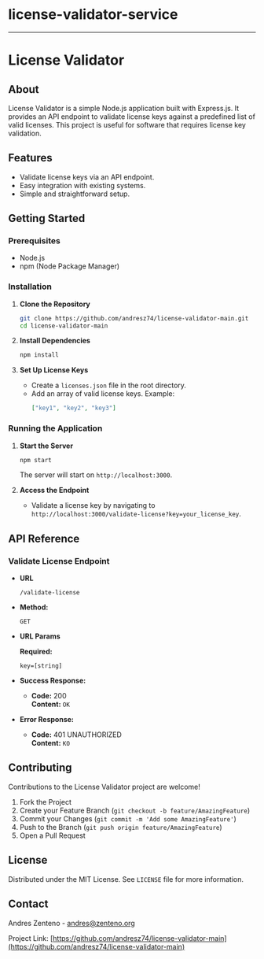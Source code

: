 # license-validator-service
---

# License Validator

## About

License Validator is a simple Node.js application built with Express.js. It provides an API endpoint to validate license keys against a predefined list of valid licenses. This project is useful for software that requires license key validation.

## Features

- Validate license keys via an API endpoint.
- Easy integration with existing systems.
- Simple and straightforward setup.

## Getting Started

### Prerequisites

- Node.js
- npm (Node Package Manager)

### Installation

1. **Clone the Repository**
    ```bash
    git clone https://github.com/andresz74/license-validator-main.git
    cd license-validator-main
    ```

2. **Install Dependencies**
    ```bash
    npm install
    ```

3. **Set Up License Keys**
    - Create a `licenses.json` file in the root directory.
    - Add an array of valid license keys. Example:
        ```json
        ["key1", "key2", "key3"]
        ```

### Running the Application

1. **Start the Server**
    ```bash
    npm start
    ```
    The server will start on `http://localhost:3000`.

2. **Access the Endpoint**
    - Validate a license key by navigating to `http://localhost:3000/validate-license?key=your_license_key`.

## API Reference

### Validate License Endpoint

- **URL**
  
  `/validate-license`

- **Method:**
  
  `GET`
  
- **URL Params**

   **Required:**
 
   `key=[string]`

- **Success Response:**

  - **Code:** 200 <br />
    **Content:** `OK`
 
- **Error Response:**

  - **Code:** 401 UNAUTHORIZED <br />
    **Content:** `KO`

## Contributing

Contributions to the License Validator project are welcome!

1. Fork the Project
2. Create your Feature Branch (`git checkout -b feature/AmazingFeature`)
3. Commit your Changes (`git commit -m 'Add some AmazingFeature'`)
4. Push to the Branch (`git push origin feature/AmazingFeature`)
5. Open a Pull Request

## License

Distributed under the MIT License. See `LICENSE` file for more information.

## Contact

Andres Zenteno - [andres@zenteno.org](mailto:andres@zenteno.org)

Project Link: [https://github.com/andresz74/license-validator-main](https://github.com/andresz74/license-validator-main)
